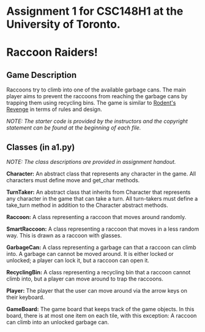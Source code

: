 # Assignment 1 for CSC148H1 at the University of Toronto. 
# Raccoon Raiders! 


## Game Description

Raccoons try to climb into one of the available garbage cans. 
The main player aims to prevent the raccoons from reaching the garbage cans by trapping them using recycling bins. 
The game is similar to [Rodent's Revenge](https://en.wikipedia.org/wiki/Rodent%27s_Revenge) in terms of rules and design. 

_NOTE: The starter code is provided by the instructors and the copyright statement can be found at the beginning of each file._

## Classes (in a1.py)
_NOTE: The class descriptions are provided in assignment handout._

**Character:** An abstract class that represents any character in the game. All characters must define move and get_char methods.

**TurnTaker:** An abstract class that inherits from Character that represents any character in the game that can take a turn. All turn-takers must define a take_turn method in addition to the Character abstract methods.

**Raccoon:** A class representing a raccoon that moves around randomly.

**SmartRaccoon:** A class representing a raccoon that moves in a less random way. This is drawn as a raccoon with glasses.

**GarbageCan:** A class representing a garbage can that a raccoon can climb into. A garbage can cannot be moved around. It is either locked or unlocked; a player can lock it, but a raccoon can open it.

**RecyclingBin:** A class representing a recycling bin that a raccoon cannot climb into, but a player can move around to trap the raccoons.

**Player:** The player that the user can move around via the arrow keys on their keyboard.

**GameBoard:** The game board that keeps track of the game objects. In this board, there is at most one item on each tile, with this exception: A raccoon can climb into an unlocked garbage can.
